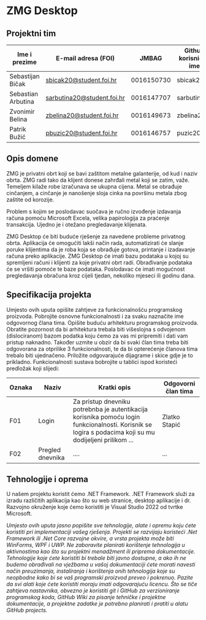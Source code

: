 # ZMG Desktop

## Projektni tim

Ime i prezime | E-mail adresa (FOI) | JMBAG | Github korisničko ime
------------  | ------------------- | ----- | ---------------------
Sebastijan Bičak | sbicak20@student.foi.hr | 0016150730 | sbicak20
Sebastian Arbutina | sarbutina20@student.foi.hr | 0016147707 | sarbutina20
Zvonimir Belina | zbelina20@student.foi.hr | 0016149673 | zbelina20
Patrik Bužić | pbuzic20@student.foi.hr | 0016146757 | puzic20

## Opis domene

ZMG je privatni obrt koji se bavi zaštitom metalne galanterije, od kud i naziv obrta.
ZMG radi tako da klijent donese zahrđali metal koji se zatim, važe. Temeljem kilaže robe izračunava se ukupna cijena. Metal se obrađuje cinčanjem, a cinčanje je nanošenje sloja cinka na površinu metala zbog zaštite od korozije.

Problem s kojim se poslodavac suočava je ručno izvođenje izdavanja računa pomoću Microsoft Excela, velika papirologija za praćenje transakcija. Ujedno je i otežano pregledavanje klijenata.

ZMG Desktop će biti buduće rješenje za navedene probleme privatnog obrta. Aplikacija će omogućiti lakši način rada, automatizirati će slanje poruke klijentima da je roba koja se obrađuje gotova, printanje i izadavanje računa preko aplikacije. ZMG Desktop će imati bazu podataka u kojoj su spremljeni računi i klijenti za koje privatni obrt radi. Obrađivanje podataka će se vršiti pomoće te baze podataka. Poslodavac će imati mogućnost pregledavanja obračuna kroz cijeli tjedan, nekoliko mjeseci ili godinu dana.

## Specifikacija projekta
Umjesto ovih uputa opišite zahtjeve za funkcionalnošću programskog proizvoda. Pobrojite osnovne funkcionalnosti i za svaku naznačite ime odgovornog člana tima. Opišite buduću arhitekturu programskog proizvoda. Obratite pozornost da bi arhitektura trebala biti višeslojna s odvojenom (dislociranom) bazom podatka koju ćemo za vas mi pripremiti i dati vam pristup naknadno. Također uzmite u obzir da bi svaki član tima treba biti odgovorana za otprilike 3 funkcionalnosti, te da bi opterećenje članova tima trebalo biti ujednačeno. Priložite odgovarajuće dijagrame i skice gdje je to prikladno. Funkcionalnosti sustava bobrojite u tablici ispod koristeći predložak koji slijedi:

Oznaka | Naziv | Kratki opis | Odgovorni član tima
------ | ----- | ----------- | -------------------
F01 | Login | Za pristup dnevniku potrebnba je autentikacija korisnika pomoću login funkcionalnosti. Korisnik se logira s podacima koji su mu dodijeljeni prilikom ... | Zlatko Stapić
F02 | Pregled dnevnika | .... | ...

## Tehnologije i oprema
U našem projektu koristit ćemo .NET Framework. .NET Framework služi za izradu različitih aplikacija kao što su web stranice, desktop aplikacije i dr. Razvojno okruženje koje ćemo koristiti je Visual Studio 2022 od tvrtke Microsoft. 

*Umjesto ovih uputa jasno popišite sve tehnologije, alate i opremu koju ćete koristiti pri implementaciji vašeg rješenja. Projekti se razvijaju koristeći .Net Framework ili .Net Core razvojne okvire, a vrsta projekta može biti WinForms, WPF i UWP. Ne zaboravite planirati korištenje tehnologija u aktivnostima kao što su projektni menadžment ili priprema dokumentacije. Tehnologije koje ćete koristiti bi trebale biti javno dostupne, a ako ih ne budemo obrađivali na vježbama u vašoj dokumentaciji ćete morati navesti način preuzimanja, instaliranja i korištenja onih tehnologija koje su neopbodne kako bi se vaš programski proizvod preveo i pokrenuo. Pazite da svi alati koje ćete koristiti moraju imati odgovarajuću licencu. Što se tiče zahtjeva nastavnika, obvezno je koristiti git i GitHub za verzioniranje programskog koda, GitHub Wiki za pisanje tehničke i projektne dokumentacije, a projektne zadatke je potrebno planirati i pratiti u alatu GitHub projects.*
